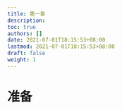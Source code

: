 ```yaml
---
title: 第一章
description:
toc: true
authors: []
date: 2021-07-01T18:15:53+08:00
lastmod: 2021-07-01T18:15:53+08:00
draft: false
weight: 1
---
```


# 准备

